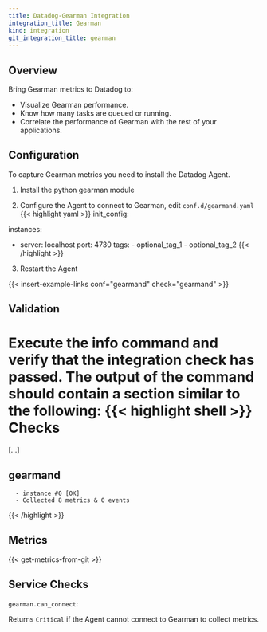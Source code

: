 ```yaml
---
title: Datadog-Gearman Integration
integration_title: Gearman
kind: integration
git_integration_title: gearman
---
```


## Overview

Bring Gearman metrics to Datadog to:

* Visualize Gearman performance.
* Know how many tasks are queued or running.
* Correlate the performance of Gearman with the rest of your applications.

## Configuration
To capture Gearman metrics you need to install the Datadog Agent.

1. Install the python gearman module

2. Configure the Agent to connect to Gearman, edit `conf.d/gearmand.yaml`
{{< highlight yaml >}}
init_config:

instances:
  - server: localhost
    port: 4730
    tags:
        - optional_tag_1
        - optional_tag_2
{{< /highlight >}}

3. Restart the Agent

{{< insert-example-links conf="gearmand" check="gearmand" >}}

## Validation

Execute the info command and verify that the integration check has passed. The output of the command should contain a section similar to the following:
{{< highlight shell >}}
Checks
======

  [...]

  gearmand
  --------
      - instance #0 [OK]
      - Collected 8 metrics & 0 events
{{< /highlight >}}

## Metrics

{{< get-metrics-from-git >}}


## Service Checks

`gearman.can_connect`:

Returns `Critical` if the Agent cannot connect to Gearman to collect metrics.
